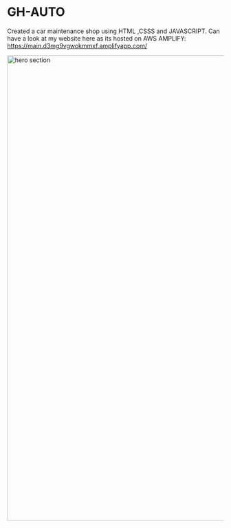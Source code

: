 # GH-AUTO
Created a car maintenance shop using HTML ,CSSS and JAVASCRIPT. 
Can have a look at my website here as its hosted  on AWS AMPLIFY:  https://main.d3mg9vgwokmmxf.amplifyapp.com/


<img width="1080" alt="hero section" src="https://github.com/Ados1/GH-AUTO/assets/109514773/df7b5b77-6505-4194-a7d2-c2be4cd97470">
